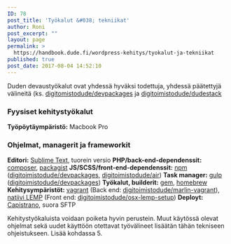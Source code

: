 ```yaml
---
ID: 78
post_title: 'Työkalut &#038; tekniikat'
author: Roni
post_excerpt: ""
layout: page
permalink: >
  https://handbook.dude.fi/wordpress-kehitys/tyokalut-ja-tekniikat
published: true
post_date: 2017-08-04 14:52:10
---
```

Duden devaustyökalut ovat yhdessä hyväksi todettuja, yhdessä päätettyjä välineitä (ks. <a href="https://github.com/digitoimistodude/devpackages" class="github">digitomistodude/devpackages</a> ja <a href="https://github.com/digitoimistodude/dudestack" class="github">digitoimistodude/dudestack</a>

<h3>Fyysiset kehitystyökalut</h3>

<b>Työpöytäympäristö:</b> Macbook Pro

<h3>Ohjelmat, managerit ja frameworkit</h3>

<b>Editori:</b> <a href="https://www.sublimetext.com/">Sublime Text</a>, tuorein versio
<b>PHP/back-end-dependenssit:</b> <a href="https://getcomposer.org/">composer</a>, <a href="https://packagist.org/">packagist</a>
<b>JS/SCSS/front-end-dependenssit:</b> <a href="npmjs.com">npm</a> (<a href="https://github.com/digitoimistodude/devpackages" class="github">digitoimistodude/devpackages</a>, <a href="https://github.com/digitoimistodude/air" class="github">digitoimistodude/air</a>)
<b>Task manager:</b> <a href="https://gulpjs.com/">gulp</a> (<a href="https://github.com/digitoimistodude/devpackages" class="github">digitoimistodude/devpackages</a>)
<b>Työkalut, builderit:</b> <a href="https://rubygems.org/">gem</a>, <a href="https://brew.sh/index_fi.html">homebrew</a>
<b>Kehitysympäristöt:</b> <a href="https://www.vagrantup.com/">vagrant</a> (Back end: <a href="https://github.com/digitoimistodude/marlin-vagrant" class="github">digitoimistodude/marlin-vagrant</a>), <a href="https://github.com/digitoimistodude/osx-lemp-setup">natiivi LEMP</a> (Front end: <a href="https://github.com/digitoimistodude/osx-lemp-setup" class="github">digitoimistodude/osx-lemp-setup</a>)
<b>Deployt:</b> <a href="http://capistranorb.com/">Capistrano</a>, suora SFTP

Kehitystyökaluista voidaan poiketa hyvin perustein. Muut käytössä olevat ohjelmat sekä uudet käyttöön otettavat työvälineet lisäätän tähän tekniseen ohjeistukseen. Lisää kohdassa 5.